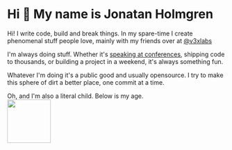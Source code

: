 Hi 👋 My name is Jonatan Holmgren
=================================

Hi! I write code, build and break things. In my spare-time I create phenomenal stuff people love, mainly with my friends over at [@v3xlabs](https://github.com/v3xlabs)

I'm always doing stuff. Whether it's [speaking at conferences](https://youtu.be/ILE2TJyU3AE), shipping code to thousands, or building a project in a weekend, it's always something fun. 

Whatever I'm doing it's a public good and usually opensource. I try to make this sphere of dirt a better place, one commit at a time.

Oh, and I'm also a literal child. Below is my age. <br><img height="100px" src="https://api.jontes.page/age.svg"/>
